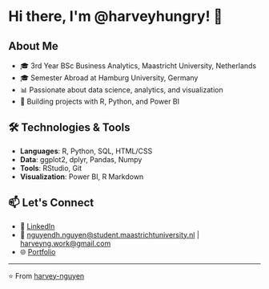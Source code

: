 # Hi there, I'm @harveyhungry! 👋

## About Me
- 🎓 3rd Year BSc Business Analytics, Maastricht University, Netherlands
- 🎓 Semester Abroad at Hamburg University, Germany
- 📊 Passionate about data science, analytics, and visualization
- 🔧 Building projects with R, Python, and Power BI

## 🛠️ Technologies & Tools
- **Languages**: R, Python, SQL, HTML/CSS
- **Data**: ggplot2, dplyr, Pandas, Numpy
- **Tools**: RStudio, Git
- **Visualization**: Power BI, R Markdown


## 📫 Let's Connect
- 💼 [LinkedIn](https://www.linkedin.com/in/nguyendanghuy317/)
- 📧 [nguyendh.nguyen@student.maastrichtuniversity.nl](mailto:nguyendh.nguyen@student.maastrichtuniversity.nl) | [harveyng.work@gmail.com](mailto:harveyng.work@gmail.com)
- 🌐 [Portfolio](https://harvey-nguyen.github.io)

---
⭐️ From [harvey-nguyen](https://github.com/harvey-nguyen)
